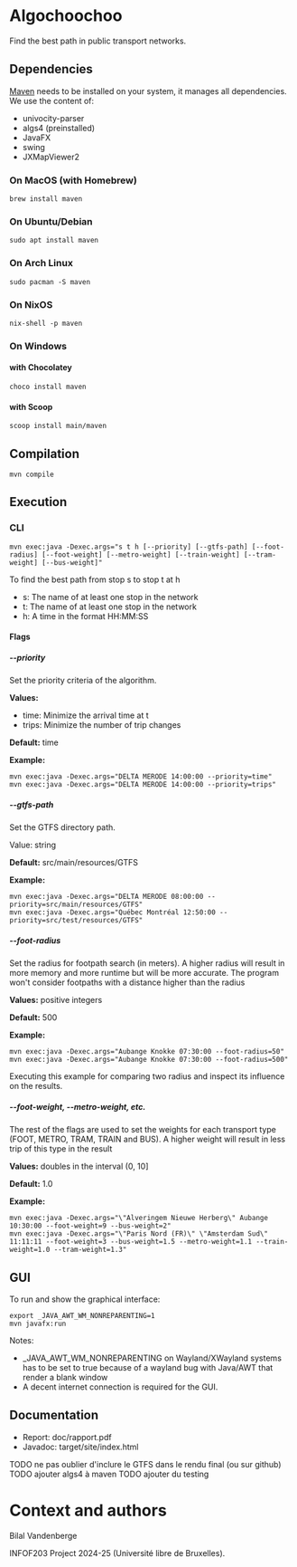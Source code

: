 # Algochoochoo
Find the best path in public transport networks.

## Dependencies

[Maven](https://maven.apache.org/) needs to be installed on your system, it manages all dependencies. We use the content of:

- univocity-parser
- algs4 (preinstalled)
- JavaFX
- swing
- JXMapViewer2

### On MacOS (with Homebrew)

```shell
brew install maven
```

### On Ubuntu/Debian

```shell
sudo apt install maven
```

### On Arch Linux

```shell
sudo pacman -S maven
```

### On NixOS

```shell
nix-shell -p maven
```

### On Windows

#### with Chocolatey

```shell
choco install maven
```

#### with Scoop

```shell
scoop install main/maven
```

## Compilation

```shell
mvn compile
```

## Execution

### CLI

```shell
mvn exec:java -Dexec.args="s t h [--priority] [--gtfs-path] [--foot-radius] [--foot-weight] [--metro-weight] [--train-weight] [--tram-weight] [--bus-weight]"
```

To find the best path from stop s to stop t at h

- s: The name of at least one stop in the network
- t: The name of at least one stop in the network
- h: A time in the format HH:MM:SS

#### Flags

##### --priority

Set the priority criteria of the algorithm.

**Values:**
  - time: Minimize the arrival time at t
  - trips: Minimize the number of trip changes

**Default:** time

**Example:**
```shell
mvn exec:java -Dexec.args="DELTA MERODE 14:00:00 --priority=time"
mvn exec:java -Dexec.args="DELTA MERODE 14:00:00 --priority=trips"
```

##### --gtfs-path

Set the GTFS directory path.

Value: string

**Default:** src/main/resources/GTFS

**Example:**
```shell
mvn exec:java -Dexec.args="DELTA MERODE 08:00:00 --priority=src/main/resources/GTFS"
mvn exec:java -Dexec.args="Québec Montréal 12:50:00 --priority=src/test/resources/GTFS"
```

##### --foot-radius

Set the radius for footpath search (in meters). A higher radius will result in more memory and more runtime but will be more accurate. The program won't consider footpaths with a distance higher than the radius

**Values:** positive integers

**Default:** 500

**Example:**
```shell
mvn exec:java -Dexec.args="Aubange Knokke 07:30:00 --foot-radius=50"
mvn exec:java -Dexec.args="Aubange Knokke 07:30:00 --foot-radius=500"
```
Executing this example for comparing two radius and inspect its influence on the results.

##### --foot-weight, --metro-weight, etc.

The rest of the flags are used to set the weights for each transport type (FOOT, METRO, TRAM, TRAIN and BUS). A higher weight will result in less trip of this type in the result

**Values:** doubles in the interval (0, 10]

**Default:** 1.0

**Example:**
```shell
mvn exec:java -Dexec.args="\"Alveringem Nieuwe Herberg\" Aubange 10:30:00 --foot-weight=9 --bus-weight=2"
mvn exec:java -Dexec.args="\"Paris Nord (FR)\" \"Amsterdam Sud\" 11:11:11 --foot-weight=3 --bus-weight=1.5 --metro-weight=1.1 --train-weight=1.0 --tram-weight=1.3"
```

## GUI

To run and show the graphical interface:
```shell
export _JAVA_AWT_WM_NONREPARENTING=1
mvn javafx:run
```

Notes:
- _JAVA_AWT_WM_NONREPARENTING on Wayland/XWayland systems has to be set to true because of a wayland bug with Java/AWT that render a blank window
- A decent internet connection is required for the GUI.

## Documentation

- Report: doc/rapport.pdf
- Javadoc: target/site/index.html

TODO ne pas oublier d'inclure le GTFS dans le rendu final (ou sur github)
TODO ajouter algs4 à maven
TODO ajouter du testing

# Context and authors

Bilal Vandenberge

INFOF203 Project 2024-25 (Université libre de Bruxelles).